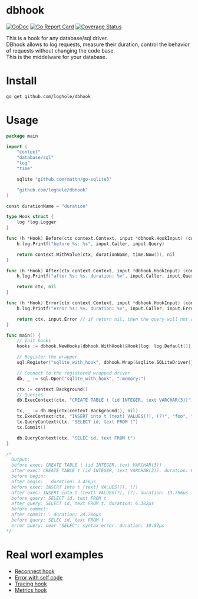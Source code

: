 # dbhook
[![GoDoc](https://pkg.go.dev/badge/github.com/loghole/dbhook)](https://pkg.go.dev/github.com/loghole/dbhook)
[![Go Report Card](https://goreportcard.com/badge/github.com/loghole/dbhook)](https://goreportcard.com/report/github.com/loghole/dbhook)
[![Coverage Status](https://coveralls.io/repos/github/loghole/dbhook/badge.svg?branch=lissteron-patch-1)](https://coveralls.io/github/loghole/dbhook?branch=lissteron-patch-1)

This is a hook for any database/sql driver.  
DBhook allows to log requests, measure their duration, control the behavior of requests without changing the code base.  
This is the middelware for your database.

# Install
```sh
go get github.com/loghole/dbhook
```

# Usage
```go
package main

import (
	"context"
	"database/sql"
	"log"
	"time"

	sqlite "github.com/mattn/go-sqlite3"

	"github.com/loghole/dbhook"
)

const durationName = "duration"

type Hook struct {
	log *log.Logger
}

func (h *Hook) Before(ctx context.Context, input *dbhook.HookInput) (context.Context, error) {
	h.log.Printf("before %s: %s", input.Caller, input.Query)

	return context.WithValue(ctx, durationName, time.Now()), nil
}

func (h *Hook) After(ctx context.Context, input *dbhook.HookInput) (context.Context, error) {
	h.log.Printf("after %s: %s. duration: %v", input.Caller, input.Query, time.Since(ctx.Value(durationName).(time.Time)))

	return ctx, nil
}

func (h *Hook) Error(ctx context.Context, input *dbhook.HookInput) (context.Context, error) {
	h.log.Printf("error %s: %v. duration: %v", input.Caller, input.Error, time.Since(ctx.Value(durationName).(time.Time)))

	return ctx, input.Error // if return nil, then the query will not return an error
}

func main() {
	// Init hooks
	hooks := dbhook.NewHooks(dbhook.WithHook(&Hook{log: log.Default()}))

	// Register the wrapper
	sql.Register("sqlite_with_hook", dbhook.Wrap(&sqlite.SQLiteDriver{}, hooks))

	// Connect to the registered wrapped driver
	db, _ := sql.Open("sqlite_with_hook", ":memory:")

	ctx := context.Background()
	// Queries
	db.ExecContext(ctx, "CREATE TABLE t (id INTEGER, text VARCHAR(3))")

	tx, _ := db.BeginTx(context.Background(), nil)
	tx.ExecContext(ctx, "INSERT into t (text) VALUES(?), (?)", "foo", "bar")
	tx.QueryContext(ctx, "SELECT id, text FROM t")
	tx.Commit()

	db.QueryContext(ctx, "SELEC id, text FROM t")
}

/*
  Output:
  before exec: CREATE TABLE t (id INTEGER, text VARCHAR(3))
  after exec: CREATE TABLE t (id INTEGER, text VARCHAR(3)). duration: 66.915µs
  before begin:
  after begin: . duration: 3.456µs
  before exec: INSERT into t (text) VALUES(?), (?)
  after exec: INSERT into t (text) VALUES(?), (?). duration: 13.756µs
  before query: SELECT id, text FROM t
  after query: SELECT id, text FROM t. duration: 6.382µs
  before commit:
  after commit: . duration: 24.786µs
  before query: SELEC id, text FROM t
  error query: near "SELEC": syntax error. duration: 10.57µs
*/
```

# Real worl examples
- [Reconnect hook](https://github.com/loghole/database/blob/2688b139e9899d532ddfae97a21f427c8258c103/hooks/reconnect.go#L1-L42)
- [Error with self code](https://github.com/loghole/database/blob/2688b139e9899d532ddfae97a21f427c8258c103/hooks/simplerr.go#L1-L42)
- [Tracing hook](https://github.com/loghole/database/blob/76be80785f31df69d255da012ba728a65efa2785/hooks/tracing.go#L1-L72)
- [Metrics hook](https://github.com/loghole/database/blob/76be80785f31df69d255da012ba728a65efa2785/hooks/metrics.go#L1-L95)
